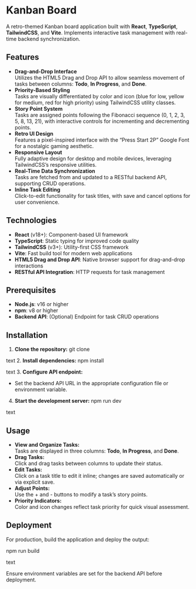# Kanban Board

A retro-themed Kanban board application built with **React**, **TypeScript**, **TailwindCSS**, and **Vite**. Implements interactive task management with real-time backend synchronization.

## Features

- **Drag-and-Drop Interface**  
  Utilizes the HTML5 Drag and Drop API to allow seamless movement of tasks between columns: **Todo**, **In Progress**, and **Done**.
- **Priority-Based Styling**  
  Tasks are visually differentiated by color and icon (blue for low, yellow for medium, red for high priority) using TailwindCSS utility classes.
- **Story Point System**  
  Tasks are assigned points following the Fibonacci sequence (0, 1, 2, 3, 5, 8, 13, 21), with interactive controls for incrementing and decrementing points.
- **Retro UI Design**  
  Features a pixel-inspired interface with the “Press Start 2P” Google Font for a nostalgic gaming aesthetic.
- **Responsive Layout**  
  Fully adaptive design for desktop and mobile devices, leveraging TailwindCSS’s responsive utilities.
- **Real-Time Data Synchronization**  
  Tasks are fetched from and updated to a RESTful backend API, supporting CRUD operations.
- **Inline Task Editing**  
  Click-to-edit functionality for task titles, with save and cancel options for user convenience.

## Technologies

- **React** (v18+): Component-based UI framework
- **TypeScript**: Static typing for improved code quality
- **TailwindCSS** (v3+): Utility-first CSS framework
- **Vite**: Fast build tool for modern web applications
- **HTML5 Drag and Drop API**: Native browser support for drag-and-drop interactions
- **RESTful API Integration**: HTTP requests for task management

## Prerequisites

- **Node.js**: v16 or higher
- **npm**: v8 or higher
- **Backend API**: (Optional) Endpoint for task CRUD operations

## Installation

1. **Clone the repository:**
git clone <repository-url>

text
2. **Install dependencies:**
npm install

text
3. **Configure API endpoint:**
- Set the backend API URL in the appropriate configuration file or environment variable.
4. **Start the development server:**
npm run dev

text

## Usage

- **View and Organize Tasks:**  
Tasks are displayed in three columns: **Todo**, **In Progress**, and **Done**.
- **Drag Tasks:**  
Click and drag tasks between columns to update their status.
- **Edit Tasks:**  
Click on a task title to edit it inline; changes are saved automatically or via explicit save.
- **Adjust Points:**  
Use the + and - buttons to modify a task’s story points.
- **Priority Indicators:**  
Color and icon changes reflect task priority for quick visual assessment.

## Deployment

For production, build the application and deploy the output:

npm run build

text

Ensure environment variables are set for the backend API before deployment.
